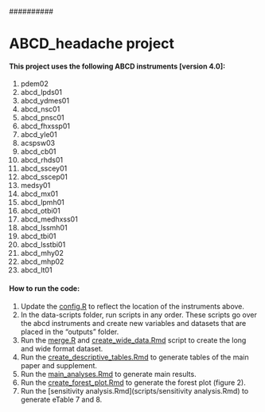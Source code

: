 ##########
# ABCD_headache project


#### This project uses the following ABCD instruments [version 4.0]:
1. pdem02
2. abcd_lpds01
3. abcd_ydmes01
4. abcd_nsc01
5. abcd_pnsc01
6. abcd_fhxssp01
7. abcd_yle01
8. acspsw03
9. abcd_cb01
10. abcd_rhds01
11. abcd_sscey01
12. abcd_sscep01
13. medsy01
14. abcd_mx01
15. abcd_lpmh01
16. abcd_otbi01
17. abcd_medhxss01
18. abcd_lssmh01
19. abcd_tbi01
20. abcd_lsstbi01
21. abcd_mhy02
22. abcd_mhp02
23. abcd_lt01



#### How to run the code:

1. Update the [config.R](config.R) to reflect the location of the instruments above.
2. In the data-scripts folder, run scripts in any order. These scripts go over the abcd instruments and create new variables and datasets that are placed in the “outputs” folder.
3. Run the [merge.R](scripts/merge.R) and [create_wide_data.Rmd](scripts/create_wide_data.Rmd) script to create the long and wide format dataset.
4. Run the [create_descriptive_tables.Rmd](scripts/create_descriptive_tables.Rmd) to generate tables of the main paper and supplement.
5. Run the [main_analyses.Rmd](scripts/main_analyses.Rmd) to generate main results.
6. Run the [create_forest_plot.Rmd](scripts/create_forest_plot.Rmd) to generate the forest plot (figure 2).
7. Run the [sensitivity analysis.Rmd](scripts/sensitivity analysis.Rmd) to generate eTable 7 and 8.
